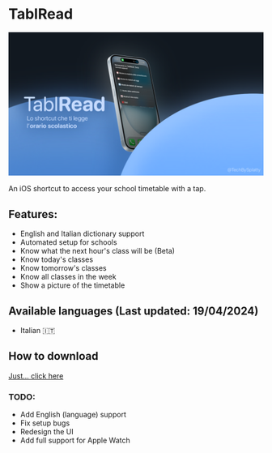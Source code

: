 # TablRead

![alt text](https://github.com/SplattyDev/TablRead/blob/main/Assets/IMG_0722.PNG?raw=true)

An iOS shortcut to access your school timetable with a tap.

## Features:
- English and Italian dictionary support
- Automated setup for schools
- Know what the next hour's class will be (Beta)
- Know today's classes
- Know tomorrow's classes
- Know all classes in the week
- Show a picture of the timetable

## Available languages (Last updated: 19/04/2024)
- Italian 🇮🇹

## How to download
[Just... click here](https://www.icloud.com/shortcuts/9b782dfbf7bc43e29cd6f78687da779f)
### TODO:
- Add English (language) support
- Fix setup bugs
- Redesign the UI
- Add full support for Apple Watch
